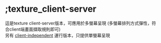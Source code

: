 ;texture_client-server
=====================

這是texture client-server版本，可應用於多螢幕呈現 (多螢幕排列方式彈性，符合client端畫面擷取規則即可)  
另有 [client-independent](https://github.com/shengpo/texture/tree/master/code-independent) 運行版本，只提供單螢幕呈現

